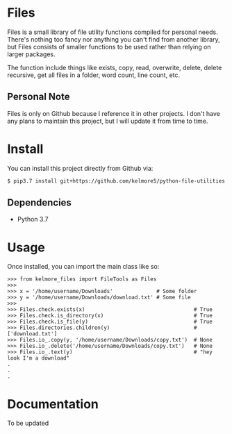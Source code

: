 # Files

Files is a small library of file utility functions compiled for personal needs. There's 
nothing too fancy nor anything you can't find from another library, but Files consists of
smaller functions to be used rather than relying on larger packages.

The function include things like exists, copy, read, overwrite, delete, delete recursive, get 
all files in a folder, word count, line count, etc.

## Personal Note

Files is only on Github because I reference it in other projects. I don't have any plans 
to maintain this project, but I will update it from time to time. 

# Install

You can install this project directly from Github via:

```bash
$ pip3.7 install git+https://github.com/kelmore5/python-file-utilities.git
```

## Dependencies

- Python 3.7

# Usage

Once installed, you can import the main class like so:

    >>> from kelmore_files import FileTools as Files
    >>>
    >>> x = '/home/username/Downloads'              # Some folder
    >>> y = '/home/username/Downloads/download.txt' # Some file
    >>>
    >>> Files.check.exists(x)                                   # True
    >>> Files.check.is_directory(x)                             # True
    >>> Files.check.is_file(y)                                  # True
    >>> Files.directories.children(y)                           # ['download.txt']
    >>> Files.io_.copy(y, '/home/username/Downloads/copy.txt')  # None
    >>> Files.io_.delete('/home/username/Downloads/copy.txt')   # None
    >>> Files.io_.text(y)                                       # "hey look I'm a download"
    .
    .
    .

# Documentation

To be updated
